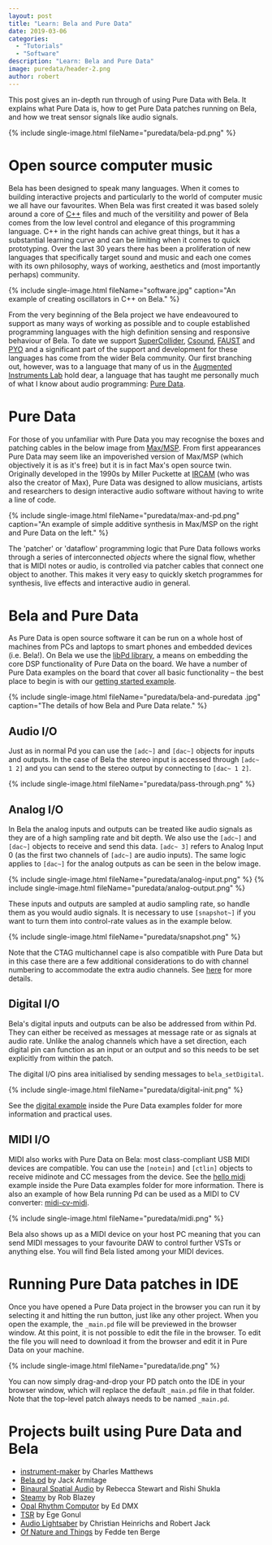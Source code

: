 ```yaml
---
layout: post
title: "Learn: Bela and Pure Data"
date: 2019-03-06
categories:
  - "Tutorials"
  - "Software"
description: "Learn: Bela and Pure Data"
image: puredata/header-2.png
author: robert
---
```


This post gives an in-depth run through of using Pure Data with Bela. It explains what Pure Data is, how to get Pure Data patches running on Bela, and how we treat sensor signals like audio signals.

{% include single-image.html fileName="puredata/bela-pd.png" %}

# Open source computer music

Bela has been designed to speak many languages. When it comes to building interactive projects and particularly to the world of computer music we all have our favourites. When Bela was first created it was based solely around a core of [C++](http://www.cplusplus.com/) files and much of the versitility and power of Bela comes from the low level control and elegance of this programming language. C++ in the right hands can achive great things, but it has a substantial learning curve and can be limiting when it comes to quick prototyping. Over the last 30 years there has been a proliferation of new languages that specifically target sound and music and each one comes with its own philosophy, ways of working, aesthetics and (most importantly perhaps) community.

{% include single-image.html fileName="software.jpg" caption="An example of creating oscillators in C++ on Bela." %}

From the very beginning of the Bela project we have endeavoured to support as many ways of working as possible and to couple established programming languages with the high definition sensing and responsive behaviour of Bela. To date we support [SuperCollider](https://blog.bela.io/2017/10/29/bela-and-supercollider-live-coding-sensors/), [Csound](http://cosmoproject.github.io/bela/), [FAUST](https://github.com/BelaPlatform/Bela/wiki/Compiling-Faust-code-for-Bela) and [PYO](https://github.com/belangeo/pyo-bela) and a significant part of the support and development for these languages has come from the wider Bela community. Our first branching out, however, was to a language that many of us in the [Augmented Instruments Lab](http://instrumentslab.org) hold dear, a language that has taught me personally much of what I know about audio programming: [Pure Data](https://puredata.info/).

# Pure Data

For those of you unfamiliar with Pure Data you may recognise the boxes and patching cables in the below image from [Max/MSP](https://cycling74.com/). From first appearances Pure Data may seem like an impoverished version of Max/MSP (which objectively it is as it's free) but it is in fact Max's open source twin. Originally developed in the 1990s by Miller Puckette at [IRCAM](https://www.ircam.fr/) (who was also the creator of Max), Pure Data was designed to allow musicians, artists and researchers to design interactive audio software without having to write a line of code. 

{% include single-image.html fileName="puredata/max-and-pd.png" caption="An example of simple additive synthesis in Max/MSP on the right and Pure Data on the left." %}

The 'patcher' or 'dataflow' programming logic that Pure Data follows works through a series of interconnected *objects* where the signal flow, whether that is MIDI notes or audio, is controlled via patcher cables that connect one object to another. This makes it very easy to quickly sketch programmes for synthesis, live effects and interactive audio in general.

# Bela and Pure Data

As Pure Data is open source software it can be run on a whole host of machines from PCs and laptops to smart phones and embedded devices (i.e. Bela!). On Bela we use the [libPd library](https://puredata.info/downloads/libpd), a means on embedding the core DSP functionality of Pure Data on the board. We have a number of Pure Data examples on the board that cover all basic functionality – the best place to begin is with our [getting started example](https://github.com/BelaPlatform/Bela/tree/master/examples/08-PureData/gettingStarted).

{% include single-image.html fileName="puredata/bela-and-puredata
.jpg" caption="The details of how Bela and Pure Data relate." %}


## Audio I/O

Just as in normal Pd you can use the `[adc~]` and `[dac~]` objects for inputs and outputs. In the case of Bela the stereo input is accessed through `[adc~ 1 2]` and you can send to the stereo output by connecting to `[dac~ 1 2]`. 

{% include single-image.html fileName="puredata/pass-through.png" %}

## Analog I/O

In Bela the analog inputs and outputs can be treated like audio signals as they are of a high sampling rate and bit depth. We also use the `[adc~]` and `[dac~]` objects to receive and send this data. `[adc~ 3]` refers to Analog Input 0 (as the first two channels of `[adc~]` are audio inputs). The same logic applies to `[dac~]` for the analog outputs as can be seen in the below image.

{% include single-image.html fileName="puredata/analog-input.png" %}
{% include single-image.html fileName="puredata/analog-output.png" %}


These inputs and outputs are sampled at audio sampling rate, so handle them as you would audio signals. It is necessary to use `[snapshot~]` if you want to turn them into control-rate values as in the example below.

{% include single-image.html fileName="puredata/snapshot.png" %}

Note that the CTAG multichannel cape is also compatible with Pure Data but in this case there are a few additional considerations to do with channel numbering to accommodate the extra audio channels. See [here]() for more details.

## Digital I/O

Bela's digital inputs and outputs can be also be addressed from within Pd. They can either be received as messages at message rate or as signals at audio rate. Unlike the analog channels which have a set direction, each digital pin can function as an input or an output and so this needs to be set explicitly from within the patch.

The digital I/O pins area initialised by sending messages to `bela_setDigital`.

{% include single-image.html fileName="puredata/digital-init.png" %}

See the [digital example](https://github.com/BelaPlatform/Bela/tree/master/examples/08-PureData/digital) inside the Pure Data examples folder for more information and practical uses.

## MIDI I/O

MIDI also works with Pure Data on Bela: most class-compliant USB MIDI devices are compatible. You can use the `[notein]` and `[ctlin]` objects to receive midinote and CC messages from the device. See the [hello midi](https://github.com/BelaPlatform/Bela/tree/master/examples/08-PureData/hello-midi) example inside the Pure Data examples folder for more information. There is also an example of how Bela running Pd can be used as a MIDI to CV converter: [midi-cv-midi](https://github.com/BelaPlatform/Bela/tree/master/examples/08-PureData/midi-cv-midi).

{% include single-image.html fileName="puredata/midi.png" %}

Bela also shows up as a MIDI device on your host PC meaning that you can send MIDI messages to your favourite DAW to control further VSTs or anything else. You will find Bela listed among your MIDI devices. 

# Running Pure Data patches in IDE

Once you have opened a Pure Data project in the browser you can run it by selecting it and hitting the run button, just like any other project. When you open the example, the `_main.pd` file will be previewed in the browser window. At this point, it is not possible to edit the file in the browser. To edit the file you will need to download it from the browser and edit it in Pure Data on your machine.

{% include single-image.html fileName="puredata/ide.png" %}

You can now simply drag-and-drop your PD patch onto the IDE in your browser window, which will replace the default `_main.pd` file in that folder. Note that the top-level patch always needs to be named `_main.pd`.

# Projects built using Pure Data and Bela

- [instrument-maker](https://github.com/matthewscharles/instrument-maker) by Charles Matthews
- [Bela.pd](https://github.com/jarmitage/bela.pd) by Jack Armitage
- [Binaural Spatial Audio](https://blog.bela.io/2018/10/12/bela-AR-VR-binaural-spatial-audio/) by Rebecca Stewart and Rishi Shukla
- [Steamy](https://blog.bela.io/2018/09/07/rob-blazey-steamy-bela/) by Rob Blazey
- [Opal Rhythm Computor](https://blog.bela.io/2018/03/27/opal-rhythm-computor-dmx-krew/) by Ed DMX
- [TSR](https://blog.bela.io/2018/02/12/bela-trans-siberian-railway-egegonul/) by Ege Gonul
- [Audio Lightsaber](https://blog.bela.io/2016/12/01/saber/) by Christian Heinrichs and Robert Jack
- [Of Nature and Things](https://blog.bela.io/2017/12/12/fedde-ten-berge-instruments-bela/) by Fedde ten Berge


